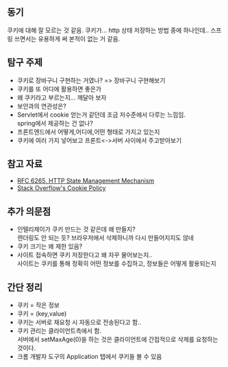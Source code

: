## 동기
쿠키에 대해 잘 모르는 것 같음.
쿠키가... http 상태 저장하는 방법 중에 하나인데.. 스프링 쓰면서는 유용하게 써 본적이 없는 거 같음.

## 탐구 주제
- 쿠키로 장바구니 구현하는 거였나? => 장바구니 구현해보기
- 쿠키를 또 어디에 활용하면 좋은가
- 왜 쿠키라고 부르는지... 깨달아 보자
- 보안과의 연관성은?
- Servlet에서 cookie 얻는거 같던데 조금 저수준에서 다루는 느낌임.<br/>
  spring에서 제공하는 건 없나?
- 프론트엔드에서 어떻게,어디에,어떤 형태로 가지고 있는지
- 쿠키에 여러 가지 넣어보고 프론트<->서버 사이에서 주고받아보기

## 참고 자료
- [RFC 6265, HTTP State Management Mechanism](https://datatracker.ietf.org/doc/html/rfc6265)
- [Stack Overflow's Cookie Policy](https://stackoverflow.com/legal/cookie-policy)

## 추가 의문점
- 인텔리제이가 쿠키 만드는 것 같은데 왜 만들지? <br/>
 렌더링도 안 되는 듯? 브라우저에서 삭제하니까 다시 만들어지지도 않네
- 쿠키 크기는 왜 제한 있음?
- 사이트 접속하면 쿠키 저장한다고 왜 자꾸 물어보는지.. <br/>
  사이트는 쿠키를 통해 정확히 어떤 정보를 수집하고, 정보들은 어떻게 활용되는지

## 간단 정리
- 쿠키 = 작은 정보
- 쿠키 = (key,value)
- 쿠키는 서버로 재요청 시 자동으로 전송된다고 함..
- 쿠키 관리는 클라이언트측에서 함. <br/>
  서버에서 setMaxAge(0)을 하는 것은 클라이언트에 간접적으로 삭제를 요청하는 것이다.
- 크롬 개발자 도구의 Application 탭에서 쿠키들 볼 수 있음
